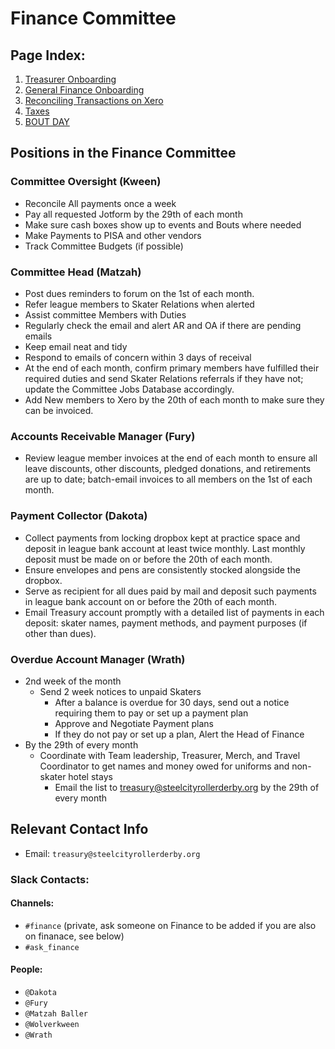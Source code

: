 # Finance Committee

## Page Index:

1. [Treasurer Onboarding](https://github.com/steelcityrollerderby/finance_docs/blob/master/treasurer_onboarding.md)
2. [General Finance Onboarding](https://github.com/steelcityrollerderby/finance_docs/blob/master/general_finance_onboarding.md)
3. [Reconciling Transactions on Xero](https://github.com/steelcityrollerderby/finance_docs/blob/master/reconcile_transactions.md)
4. [Taxes](https://github.com/steelcityrollerderby/finance_docs/blob/master/taxes.md)
5. [BOUT DAY](https://github.com/steelcityrollerderby/finance_docs/blob/master/bout_day.md)


## Positions in the Finance Committee

### Committee Oversight (Kween)
- Reconcile All payments once a week
- Pay all requested Jotform by the 29th of each month
- Make sure cash boxes show up to events and Bouts where needed
- Make Payments to PISA and other vendors
- Track Committee Budgets (if possible)

### Committee Head (Matzah)

- Post dues reminders to forum on the 1st of each month.
- Refer league members to Skater Relations when alerted
- Assist committee Members with Duties
- Regularly check the email and alert AR and OA if there are pending emails
- Keep email neat and tidy
- Respond to emails of concern within 3 days of receival
- At the end of each month, confirm primary members have fulfilled their required duties and send Skater Relations referrals if they have not; update the Committee Jobs Database accordingly.
- Add New members to Xero by the 20th of each month to make sure they can be invoiced.

### Accounts Receivable Manager (Fury)
- Review league member invoices at the end of each month to ensure all leave discounts, other discounts, pledged donations, and retirements are up to date; batch-email invoices to all members on the 1st of each month.

### Payment Collector (Dakota)

- Collect payments from locking dropbox kept at practice space and deposit in league bank account at least twice monthly. Last monthly deposit must be made on or before the 20th of each month.
- Ensure envelopes and pens are consistently stocked alongside the dropbox.
- Serve as recipient for all dues paid by mail and deposit such payments in league bank account on or before the 20th of each month.
- Email Treasury account promptly with a detailed list of payments in each deposit: skater names, payment methods, and payment purposes (if other than dues).

### Overdue Account Manager (Wrath)
- 2nd week of the month
   - Send 2 week notices to unpaid Skaters
      - After a balance is overdue for 30 days, send out a notice requiring them to pay or set up a payment plan
      - Approve and Negotiate Payment plans
      - If they do not pay or set up a plan, Alert the Head of Finance
- By the 29th of every month
   - Coordinate with Team leadership, Treasurer, Merch, and Travel Coordinator to get names and money owed for uniforms and non-skater hotel stays
      - Email the list to treasury@steelcityrollerderby.org by the 29th of every month

## Relevant Contact Info

- Email: `treasury@steelcityrollerderby.org`

### Slack Contacts:

#### Channels:
  - `#finance` (private, ask someone on Finance to be added if you are also on finanace, see below)
  - `#ask_finance`

#### People:
  - `@Dakota`
  - `@Fury`
  - `@Matzah Baller`
  - `@Wolverkween`
  - `@Wrath`
